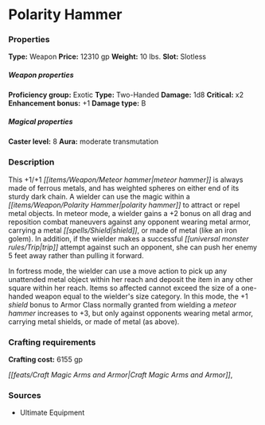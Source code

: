 ﻿---
Title: "Polarity Hammer"
Type: "Weapon"
Price: "12310 gp"
Weight: "10 lbs."
Slot: "Slotless"
Proficiency group: "Exotic"
Weapon properties Type: "Two-Handed"
Damage: "1d8"
Critical: "x2"
Enhancement bonus: "+1"
Damage type: "B"
Caster level: "8"
Aura: "moderate transmutation"
Description: |
  "This _+1/+1 meteor hammer_ is always made of ferrous metals, and has weighted spheres on either end of its sturdy dark chain. A wielder can use the magic within a _polarity hammer_ to attract or repel metal objects. In meteor mode, a wielder gains a +2 bonus on all drag and reposition combat maneuvers against any opponent wearing metal armor, carrying a metal shield, or made of metal (like an iron golem). In addition, if the wielder makes a successful trip attempt against such an opponent, she can push her enemy 5 feet away rather than pulling it forward.
  In fortress mode, the wielder can use a move action to pick up any unattended metal object within her reach and deposit the item in any other square within her reach. Items so affected cannot exceed the size of a one-handed weapon equal to the wielder's size category. In this mode, the +1 shield bonus to Armor Class normally granted from wielding a meteor hammer increases to +3, but only against opponents wearing metal armor, carrying metal shields, or made of metal (as above)."
Crafting cost: "6155 gp"
Sources: "['Ultimate Equipment']"
---

# Polarity Hammer

### Properties

**Type:** Weapon **Price:** 12310 gp **Weight:** 10 lbs. **Slot:** Slotless

##### Weapon properties

**Proficiency group:** Exotic **Type:** Two-Handed **Damage:** 1d8 **Critical:** x2 **Enhancement bonus:** +1 **Damage type:** B

##### Magical properties

**Caster level:** 8 **Aura:** moderate transmutation

### Description

This +1/+1 _[[items/Weapon/Meteor hammer|meteor hammer]]_ is always made of ferrous metals, and has weighted spheres on either end of its sturdy dark chain. A wielder can use the magic within a _[[items/Weapon/Polarity Hammer|polarity hammer]]_ to attract or repel metal objects. In meteor mode, a wielder gains a +2 bonus on all drag and reposition combat maneuvers against any opponent wearing metal armor, carrying a metal _[[spells/Shield|shield]]_, or made of metal (like an iron golem). In addition, if the wielder makes a successful _[[universal monster rules/Trip|trip]]_ attempt against such an opponent, she can push her enemy 5 feet away rather than pulling it forward.

In fortress mode, the wielder can use a move action to pick up any unattended metal object within her reach and deposit the item in any other square within her reach. Items so affected cannot exceed the size of a one-handed weapon equal to the wielder's size category. In this mode, the +1 _shield_ bonus to Armor Class normally granted from wielding a _meteor hammer_ increases to +3, but only against opponents wearing metal armor, carrying metal shields, or made of metal (as above).

### Crafting requirements

**Crafting cost:** 6155 gp

_[[feats/Craft Magic Arms and Armor|Craft Magic Arms and Armor]]_,

### Sources

* Ultimate Equipment